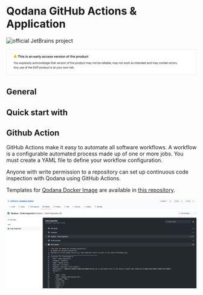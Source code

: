 # Qodana GitHub Actions & Application

![official JetBrains project](https://jb.gg/badges/official-flat-square.svg)

![EAP](../resources/alert_QD1.png)

## General

## Quick start with 

## Github Action

GitHub Actions make it easy to automate all software workflows. A workflow is a configurable automated process made up of one or more jobs. You must create a YAML file to define your workflow configuration.

Anyone with write permission to a repository can set up continuous code inspection with Qodana using GitHub Actions. 

Templates for [Qodana Docker Image](Docker%20Image/README.md) are available in [this repository](https://github.com/JetBrains/qodana-action). 

![Qodana Github Action](../resources/qodana-github-action-result.png)
